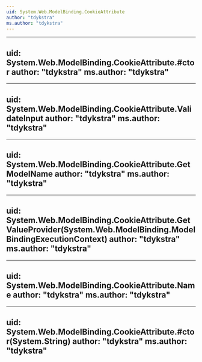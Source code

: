 ```yaml
---
uid: System.Web.ModelBinding.CookieAttribute
author: "tdykstra"
ms.author: "tdykstra"
---
```


---
uid: System.Web.ModelBinding.CookieAttribute.#ctor
author: "tdykstra"
ms.author: "tdykstra"
---

---
uid: System.Web.ModelBinding.CookieAttribute.ValidateInput
author: "tdykstra"
ms.author: "tdykstra"
---

---
uid: System.Web.ModelBinding.CookieAttribute.GetModelName
author: "tdykstra"
ms.author: "tdykstra"
---

---
uid: System.Web.ModelBinding.CookieAttribute.GetValueProvider(System.Web.ModelBinding.ModelBindingExecutionContext)
author: "tdykstra"
ms.author: "tdykstra"
---

---
uid: System.Web.ModelBinding.CookieAttribute.Name
author: "tdykstra"
ms.author: "tdykstra"
---

---
uid: System.Web.ModelBinding.CookieAttribute.#ctor(System.String)
author: "tdykstra"
ms.author: "tdykstra"
---
